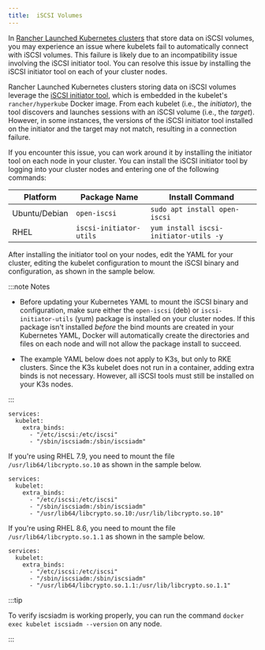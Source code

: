 ```yaml
---
title:  iSCSI Volumes
---
```


<head>
  <link rel="canonical" href="https://ranchermanager.docs.rancher.com/how-to-guides/new-user-guides/manage-clusters/create-kubernetes-persistent-storage/manage-persistent-storage/install-iscsi-volumes"/>
</head>

In [Rancher Launched Kubernetes clusters](../../../launch-kubernetes-with-rancher/launch-kubernetes-with-rancher.md) that store data on iSCSI volumes, you may experience an issue where kubelets fail to automatically connect with iSCSI volumes. This failure is likely due to an incompatibility issue involving the iSCSI initiator tool. You can resolve this issue by installing the iSCSI initiator tool on each of your cluster nodes.

Rancher Launched Kubernetes clusters storing data on iSCSI volumes leverage the [iSCSI initiator tool](http://www.open-iscsi.com/), which is embedded in the kubelet's `rancher/hyperkube` Docker image. From each kubelet (i.e., the _initiator_), the tool discovers and launches sessions with an iSCSI volume (i.e., the _target_). However, in some instances, the versions of the iSCSI initiator tool installed on the initiator and the target may not match, resulting in a connection failure.

If you encounter this issue, you can work around it by installing the initiator tool on each node in your cluster. You can install the iSCSI initiator tool by logging into your cluster nodes and entering one of the following commands:

| Platform      | Package Name            | Install Command                        |
| ------------- | ----------------------- | -------------------------------------- |
| Ubuntu/Debian | `open-iscsi`            | `sudo apt install open-iscsi`          |
| RHEL          | `iscsi-initiator-utils` | `yum install iscsi-initiator-utils -y` |


After installing the initiator tool on your nodes, edit the YAML for your cluster, editing the kubelet configuration to mount the iSCSI binary and configuration, as shown in the sample below.

:::note Notes

- Before updating your Kubernetes YAML to mount the iSCSI binary and configuration, make sure either the `open-iscsi` (deb) or `iscsi-initiator-utils` (yum) package is installed on your cluster nodes. If this package isn't installed _before_ the bind mounts are created in your Kubernetes YAML, Docker will automatically create the directories and files on each node and will not allow the package install to succeed.

- The example YAML below does not apply to K3s, but only to RKE clusters. Since the K3s kubelet does not run in a container, adding extra binds is not necessary. However, all iSCSI tools must still be installed on your K3s nodes.

:::

```
services:
  kubelet:
    extra_binds:
      - "/etc/iscsi:/etc/iscsi"
      - "/sbin/iscsiadm:/sbin/iscsiadm"
```

If you're using RHEL 7.9, you need to mount the file `/usr/lib64/libcrypto.so.10` as shown in the sample below.

```
services:
  kubelet:
    extra_binds:
      - "/etc/iscsi:/etc/iscsi"
      - "/sbin/iscsiadm:/sbin/iscsiadm"
      - "/usr/lib64/libcrypto.so.10:/usr/lib/libcrypto.so.10"
```

If you're using RHEL 8.6, you need to mount the file `/usr/lib64/libcrypto.so.1.1` as shown in the sample below.

```
services:
  kubelet:
    extra_binds:
      - "/etc/iscsi:/etc/iscsi"
      - "/sbin/iscsiadm:/sbin/iscsiadm"
      - "/usr/lib64/libcrypto.so.1.1:/usr/lib/libcrypto.so.1.1"
```


:::tip

To verify iscsiadm is working properly, you can run the command `docker exec kubelet iscsiadm --version` on any node.

:::
